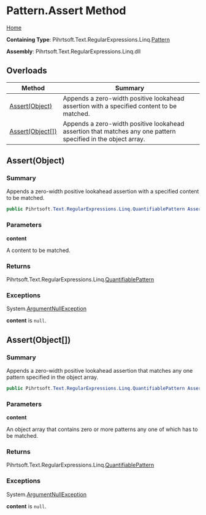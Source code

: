# Pattern\.Assert Method

[Home](../../../../../../README.md)

**Containing Type**: Pihrtsoft\.Text\.RegularExpressions\.Linq\.[Pattern](../README.md)

**Assembly**: Pihrtsoft\.Text\.RegularExpressions\.Linq\.dll

## Overloads

| Method | Summary |
| ------ | ------- |
| [Assert(Object)](#Pihrtsoft_Text_RegularExpressions_Linq_Pattern_Assert_System_Object_) | Appends a zero\-width positive lookahead assertion with a specified content to be matched\. |
| [Assert(Object\[\])](#Pihrtsoft_Text_RegularExpressions_Linq_Pattern_Assert_System_Object___) | Appends a zero\-width positive lookahead assertion that matches any one pattern specified in the object array\. |

## Assert\(Object\) <a name="Pihrtsoft_Text_RegularExpressions_Linq_Pattern_Assert_System_Object_"></a>

### Summary

Appends a zero\-width positive lookahead assertion with a specified content to be matched\.

```csharp
public Pihrtsoft.Text.RegularExpressions.Linq.QuantifiablePattern Assert(object content)
```

### Parameters

**content**

A content to be matched\.

### Returns

Pihrtsoft\.Text\.RegularExpressions\.Linq\.[QuantifiablePattern](../../QuantifiablePattern/README.md)

### Exceptions

System\.[ArgumentNullException](https://docs.microsoft.com/en-us/dotnet/api/system.argumentnullexception)

**content** is `null`\.

## Assert\(Object\[\]\) <a name="Pihrtsoft_Text_RegularExpressions_Linq_Pattern_Assert_System_Object___"></a>

### Summary

Appends a zero\-width positive lookahead assertion that matches any one pattern specified in the object array\.

```csharp
public Pihrtsoft.Text.RegularExpressions.Linq.QuantifiablePattern Assert(params object[] content)
```

### Parameters

**content**

An object array that contains zero or more patterns any one of which has to be matched\.

### Returns

Pihrtsoft\.Text\.RegularExpressions\.Linq\.[QuantifiablePattern](../../QuantifiablePattern/README.md)

### Exceptions

System\.[ArgumentNullException](https://docs.microsoft.com/en-us/dotnet/api/system.argumentnullexception)

**content** is `null`\.

